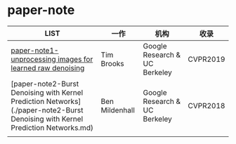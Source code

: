 # paper-note

| LIST                                                         | 一作           | 机构                          | 收录     |
| ------------------------------------------------------------ | -------------- | ----------------------------- | -------- |
| [paper-note1-unprocessing images for learned raw denoising](https://github.com/Badstu/paper-note/blob/master/paper-note1-unprocessing%20images%20for%20learned%20raw%20denoising.md) | Tim Brooks     | Google Research & UC Berkeley | CVPR2019 |
| [paper-note2-Burst Denoising with Kernel Prediction Networks](./paper-note2-Burst Denoising with Kernel Prediction Networks.md) | Ben Mildenhall | Google Research & UC Berkeley | CVPR2018 |
|                                                              |                |                               |          |

